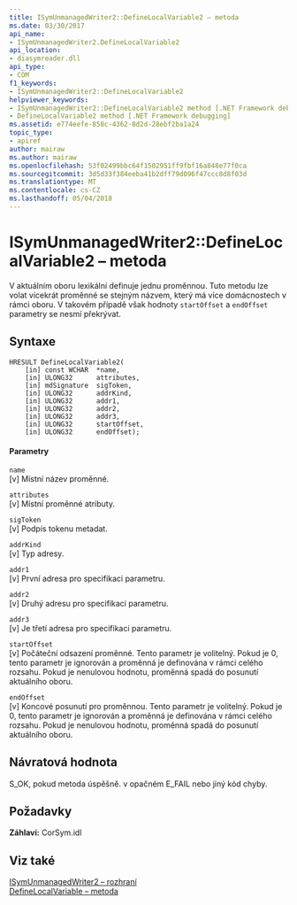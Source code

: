 ```yaml
---
title: ISymUnmanagedWriter2::DefineLocalVariable2 – metoda
ms.date: 03/30/2017
api_name:
- ISymUnmanagedWriter2.DefineLocalVariable2
api_location:
- diasymreader.dll
api_type:
- COM
f1_keywords:
- ISymUnmanagedWriter2::DefineLocalVariable2
helpviewer_keywords:
- ISymUnmanagedWriter2::DefineLocalVariable2 method [.NET Framework debugging]
- DefineLocalVariable2 method [.NET Framework debugging]
ms.assetid: e774eefe-858c-4362-8d2d-28ebf2ba1a24
topic_type:
- apiref
author: mairaw
ms.author: mairaw
ms.openlocfilehash: 53f02499bbc64f1502951ff9fbf16a848e77f0ca
ms.sourcegitcommit: 3d5d33f384eeba41b2dff79d096f47ccc8d8f03d
ms.translationtype: MT
ms.contentlocale: cs-CZ
ms.lasthandoff: 05/04/2018
---
```

# <a name="isymunmanagedwriter2definelocalvariable2-method"></a>ISymUnmanagedWriter2::DefineLocalVariable2 – metoda
V aktuálním oboru lexikální definuje jednu proměnnou. Tuto metodu lze volat vícekrát proměnné se stejným názvem, který má více domácnostech v rámci oboru. V takovém případě však hodnoty `startOffset` a `endOffset` parametry se nesmí překrývat.  
  
## <a name="syntax"></a>Syntaxe  
  
```  
HRESULT DefineLocalVariable2(  
    [in] const WCHAR  *name,  
    [in] ULONG32      attributes,  
    [in] mdSignature  sigToken,  
    [in] ULONG32      addrKind,  
    [in] ULONG32      addr1,  
    [in] ULONG32      addr2,  
    [in] ULONG32      addr3,  
    [in] ULONG32      startOffset,  
    [in] ULONG32      endOffset);  
```  
  
#### <a name="parameters"></a>Parametry  
 `name`  
 [v] Místní název proměnné.  
  
 `attributes`  
 [v] Místní proměnné atributy.  
  
 `sigToken`  
 [v] Podpis tokenu metadat.  
  
 `addrKind`  
 [v] Typ adresy.  
  
 `addr1`  
 [v] První adresa pro specifikaci parametru.  
  
 `addr2`  
 [v] Druhý adresu pro specifikaci parametru.  
  
 `addr3`  
 [v] Je třetí adresa pro specifikaci parametru.  
  
 `startOffset`  
 [v] Počáteční odsazení proměnné. Tento parametr je volitelný. Pokud je 0, tento parametr je ignorován a proměnná je definována v rámci celého rozsahu. Pokud je nenulovou hodnotu, proměnná spadá do posunutí aktuálního oboru.  
  
 `endOffset`  
 [v] Koncové posunutí pro proměnnou. Tento parametr je volitelný. Pokud je 0, tento parametr je ignorován a proměnná je definována v rámci celého rozsahu. Pokud je nenulovou hodnotu, proměnná spadá do posunutí aktuálního oboru.  
  
## <a name="return-value"></a>Návratová hodnota  
 S_OK, pokud metoda úspěšně. v opačném E_FAIL nebo jiný kód chyby.  
  
## <a name="requirements"></a>Požadavky  
 **Záhlaví:** CorSym.idl  
  
## <a name="see-also"></a>Viz také  
 [ISymUnmanagedWriter2 – rozhraní](../../../../docs/framework/unmanaged-api/diagnostics/isymunmanagedwriter2-interface.md)  
 [DefineLocalVariable – metoda](../../../../docs/framework/unmanaged-api/diagnostics/isymunmanagedwriter-definelocalvariable-method.md)
